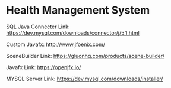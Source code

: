 # Health Management System
 
SQL Java Connecter Link:
https://dev.mysql.com/downloads/connector/j/5.1.html

Custom Javafx:
http://www.jfoenix.com/

SceneBuilder Link:
https://gluonhq.com/products/scene-builder/

Javafx Link:
https://openjfx.io/

MYSQL Server Link:
https://dev.mysql.com/downloads/installer/
